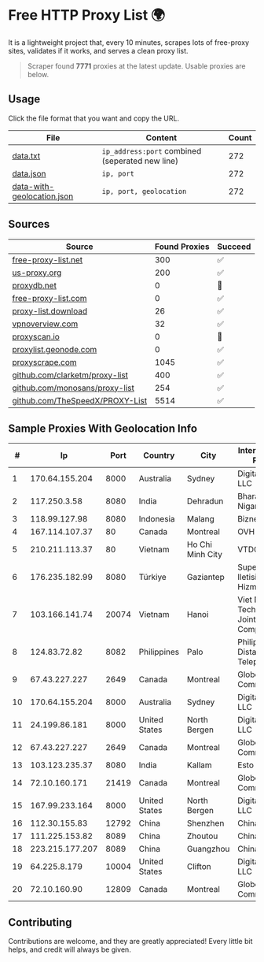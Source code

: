 
# Free HTTP Proxy List 🌍

It is a lightweight project that, every 10 minutes, scrapes lots of free-proxy sites, validates if it works, and serves a clean proxy list.


> Scraper found **7771** proxies at the latest update. Usable proxies are below.

## Usage

Click the file format that you want and copy the URL.


|File|Content|Count|
|----|-------|-----|
|[data.txt](https://raw.githubusercontent.com/themiralay/Proxy-List-World/master/data.txt)|`ip_address:port` combined (seperated new line)|272|
|[data.json](https://raw.githubusercontent.com/themiralay/Proxy-List-World/master/data.json)|`ip, port`|272|
|[data-with-geolocation.json](https://raw.githubusercontent.com/themiralay/Proxy-List-World/master/data-with-geolocation.json)|`ip, port, geolocation`|272|

## Sources

|Source|Found Proxies|Succeed|
|------|-------------|-------|
|[free-proxy-list.net](https://free-proxy-list.net)|300|✅|
|[us-proxy.org](https://www.us-proxy.org)|200|✅|
|[proxydb.net](http://proxydb.net)|0|🚫|
|[free-proxy-list.com](https://free-proxy-list.com/?page=&port=&type%5B%5D=http&type%5B%5D=https&up_time=0&search=Search)|0|✅|
|[proxy-list.download](https://www.proxy-list.download/HTTP)|26|✅|
|[vpnoverview.com](https://vpnoverview.com/privacy/anonymous-browsing/free-proxy-servers)|32|✅|
|[proxyscan.io](https://www.proxyscan.io)|0|🚫|
|[proxylist.geonode.com](https://proxylist.geonode.com/api/proxy-list?limit=300&page=1&sort_by=lastChecked&sort_type=desc&protocols=http,https)|0|✅|
|[proxyscrape.com](https://api.proxyscrape.com/v2/?request=displayproxies&protocol=http&timeout=10000&country=all&ssl=all&anonymity=all)|1045|✅|
|[github.com/clarketm/proxy-list](https://raw.githubusercontent.com/clarketm/proxy-list/master/proxy-list-raw.txt)|400|✅|
|[github.com/monosans/proxy-list](https://raw.githubusercontent.com/monosans/proxy-list/main/proxies/http.txt)|254|✅|
|[github.com/TheSpeedX/PROXY-List](https://raw.githubusercontent.com/TheSpeedX/PROXY-List/master/http.txt)|5514|✅|


## Sample Proxies With Geolocation Info

|#|Ip|Port|Country|City|Internet Service Provider|
|-|--|----|-------|----|-------------------------|
|1|170.64.155.204|8000|Australia|Sydney|DigitalOcean, LLC|
|2|117.250.3.58|8080|India|Dehradun|Bharat Sanchar Nigam Ltd|
|3|118.99.127.98|8080|Indonesia|Malang|Biznet Metronet|
|4|167.114.107.37|80|Canada|Montreal|OVH SAS|
|5|210.211.113.37|80|Vietnam|Ho Chi Minh City|VTDC|
|6|176.235.182.99|8080|Türkiye|Gaziantep|Superonline Iletisim Hizmetleri A.S.|
|7|103.166.141.74|20074|Vietnam|Hanoi|Viet NAM Cloud Technology Joint Stock Company|
|8|124.83.72.82|8082|Philippines|Palo|Philippine Long Distance Telephone Co.|
|9|67.43.227.227|2649|Canada|Montreal|GloboTech Communications|
|10|170.64.155.204|8000|Australia|Sydney|DigitalOcean, LLC|
|11|24.199.86.181|8000|United States|North Bergen|DigitalOcean, LLC|
|12|67.43.227.227|2649|Canada|Montreal|GloboTech Communications|
|13|103.123.235.37|8080|India|Kallam|Esto Broadband|
|14|72.10.160.171|21419|Canada|Montreal|GloboTech Communications|
|15|167.99.233.164|8000|United States|North Bergen|DigitalOcean, LLC|
|16|112.30.155.83|12792|China|Shenzhen|China Mobile|
|17|111.225.153.82|8089|China|Zhoutou|China Telecom|
|18|223.215.177.207|8089|China|Guangzhou|Chinanet|
|19|64.225.8.179|10004|United States|Clifton|DigitalOcean, LLC|
|20|72.10.160.90|12809|Canada|Montreal|GloboTech Communications|



## Contributing

Contributions are welcome, and they are greatly appreciated! Every
little bit helps, and credit will always be given.

